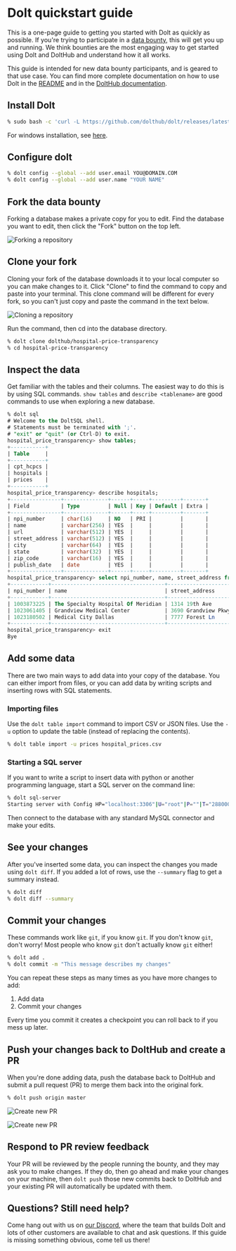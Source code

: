 # Dolt quickstart guide

This is a one-page guide to getting you started with Dolt as quickly
as possible. If you're trying to participate in a 
[data bounty](https://www.dolthub.com/bounties), this will get you 
up and running. We think bounties are the most engaging way to get 
started using Dolt and DoltHub and understand how it all works.

This guide is intended for new data bounty participants, and is geared
to that use case. You can find more complete documentation on how to
use Dolt in the [README](../README.md) and in the [DoltHub
documentation](https://docs.dolthub.com/getting-started/installation).

## Install Dolt

```sh
% sudo bash -c 'curl -L https://github.com/dolthub/dolt/releases/latest/download/install.sh | bash'
```

For windows installation, see [here](windows.md).

## Configure dolt

```sh
% dolt config --global --add user.email YOU@DOMAIN.COM
% dolt config --global --add user.name "YOUR NAME"
```

## Fork the data bounty

Forking a database makes a private copy for you to edit. Find the
database you want to edit, then click the "Fork" button on the top
left.

![Forking a repository](dolthub-fork.png)

## Clone your fork

Cloning your fork of the database downloads it to your local computer
so you can make changes to it. Click
"Clone" to find the command to copy and paste into your terminal. This
clone command will be different for every fork, so you can't just copy
and paste the command in the text below.

![Cloning a repository](dolthub-clone.png)

Run the command, then cd into the database directory.

```sh
% dolt clone dolthub/hospital-price-transparency
% cd hospital-price-transparency
```

## Inspect the data

Get familiar with the tables and their columns. The easiest way to do
this is by using SQL commands. `show tables` and `describe
<tablename>` are good commands to use when exploring a new database.

```sql
% dolt sql
# Welcome to the DoltSQL shell.
# Statements must be terminated with ';'.
# "exit" or "quit" (or Ctrl-D) to exit.
hospital_price_transparency> show tables;
+-----------+
| Table     |
+-----------+
| cpt_hcpcs |
| hospitals |
| prices    |
+-----------+
hospital_price_transparency> describe hospitals;
+----------------+--------------+------+-----+---------+-------+
| Field          | Type         | Null | Key | Default | Extra |
+----------------+--------------+------+-----+---------+-------+
| npi_number     | char(16)     | NO   | PRI |         |       |
| name           | varchar(256) | YES  |     |         |       |
| url            | varchar(512) | YES  |     |         |       |
| street_address | varchar(512) | YES  |     |         |       |
| city           | varchar(64)  | YES  |     |         |       |
| state          | varchar(32)  | YES  |     |         |       |
| zip_code       | varchar(16)  | YES  |     |         |       |
| publish_date   | date         | YES  |     |         |       |
+----------------+--------------+------+-----+---------+-------+
hospital_price_transparency> select npi_number, name, street_address from hospitals limit 3;
+------------+------------------------------------+---------------------+
| npi_number | name                               | street_address      |
+------------+------------------------------------+---------------------+
| 1003873225 | The Specialty Hospital Of Meridian | 1314 19th Ave       |
| 1023061405 | Grandview Medical Center           | 3690 Grandview Pkwy |
| 1023180502 | Medical City Dallas                | 7777 Forest Ln      |
+------------+------------------------------------+---------------------+
hospital_price_transparency> exit
Bye
```

## Add some data

There are two main ways to add data into your copy of the
database. You can either import from files, or you can add data by
writing scripts and inserting rows with SQL statements.

### Importing files

Use the `dolt table import` command to import CSV or JSON files. Use
the `-u` option to update the table (instead of replacing the
contents).

```sh
% dolt table import -u prices hospital_prices.csv
```

### Starting a SQL server

If you want to write a script to insert data with python or another
programming language, start a SQL server on the command line:

```sh
% dolt sql-server
Starting server with Config HP="localhost:3306"|U="root"|P=""|T="28800000"|R="false"|L="info"
```

Then connect to the database with any standard MySQL connector and
make your edits.

## See your changes

After you've inserted some data, you can inspect the changes you made
using `dolt diff`. If you added a lot of rows, use the `--summary` flag
to get a summary instead.

```sh
% dolt diff
% dolt diff --summary
```

## Commit your changes

These commands work like `git`, if you know `git`. If you don't know
`git`, don't worry! Most people who know `git` don't actually know
`git` either!

```sh
% dolt add .
% dolt commit -m "This message describes my changes"
```

You can repeat these steps as many times as you have more changes to add:

1) Add data
2) Commit your changes

Every time you commit it creates a checkpoint you can roll back to if
you mess up later.

## Push your changes back to DoltHub and create a PR

When you're done adding data, push the database back to DoltHub and
submit a pull request (PR) to merge them back into the original fork.

```sh
% dolt push origin master
```

![Create new PR](dolthub-pr-1.png)

![Create new PR](dolthub-pr-2.png)

## Respond to PR review feedback

Your PR will be reviewed by the people running the bounty, and they
may ask you to make changes. If they do, then go ahead and make your
changes on your machine, then `dolt push` those new commits back to
DoltHub and your existing PR will automatically be updated with them.

## Questions? Still need help?

Come hang out with us on [our
Discord](https://discord.com/invite/RFwfYpu), where the team that
builds Dolt and lots of other customers are available to chat and ask
questions. If this guide is missing something obvious, come tell us
there!

